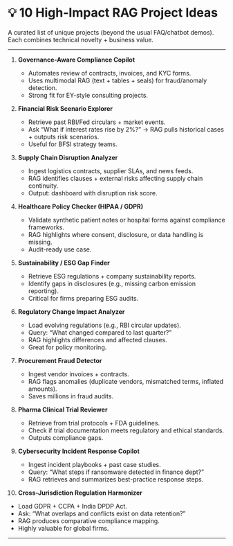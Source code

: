 # 💡 10 High-Impact RAG Project Ideas

A curated list of unique projects (beyond the usual FAQ/chatbot demos). Each combines technical novelty + business value.

---

1. **Governance-Aware Compliance Copilot**  
   - Automates review of contracts, invoices, and KYC forms.  
   - Uses multimodal RAG (text + tables + seals) for fraud/anomaly detection.  
   - Strong fit for EY-style consulting projects.

2. **Financial Risk Scenario Explorer**  
   - Retrieve past RBI/Fed circulars + market events.  
   - Ask “What if interest rates rise by 2%?” → RAG pulls historical cases + outputs risk scenarios.  
   - Useful for BFSI strategy teams.

3. **Supply Chain Disruption Analyzer**  
   - Ingest logistics contracts, supplier SLAs, and news feeds.  
   - RAG identifies clauses + external risks affecting supply chain continuity.  
   - Output: dashboard with disruption risk score.

4. **Healthcare Policy Checker (HIPAA / GDPR)**  
   - Validate synthetic patient notes or hospital forms against compliance frameworks.  
   - RAG highlights where consent, disclosure, or data handling is missing.  
   - Audit-ready use case.

5. **Sustainability / ESG Gap Finder**  
   - Retrieve ESG regulations + company sustainability reports.  
   - Identify gaps in disclosures (e.g., missing carbon emission reporting).  
   - Critical for firms preparing ESG audits.

6. **Regulatory Change Impact Analyzer**  
   - Load evolving regulations (e.g., RBI circular updates).  
   - Query: “What changed compared to last quarter?”  
   - RAG highlights differences and affected clauses.  
   - Great for policy monitoring.

7. **Procurement Fraud Detector**  
   - Ingest vendor invoices + contracts.  
   - RAG flags anomalies (duplicate vendors, mismatched terms, inflated amounts).  
   - Saves millions in fraud audits.

8. **Pharma Clinical Trial Reviewer**  
   - Retrieve from trial protocols + FDA guidelines.  
   - Check if trial documentation meets regulatory and ethical standards.  
   - Outputs compliance gaps.

9. **Cybersecurity Incident Response Copilot**  
   - Ingest incident playbooks + past case studies.  
   - Query: “What steps if ransomware detected in finance dept?”  
   - RAG retrieves and summarizes best-practice response steps.

10. **Cross-Jurisdiction Regulation Harmonizer**  
   - Load GDPR + CCPA + India DPDP Act.  
   - Ask: “What overlaps and conflicts exist on data retention?”  
   - RAG produces comparative compliance mapping.  
   - Highly valuable for global firms.

---
